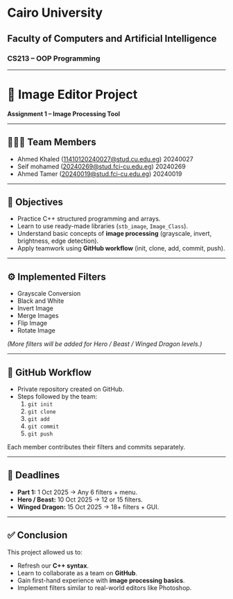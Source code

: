 
# Cairo University
## Faculty of Computers and Artificial Intelligence
### CS213 – OOP Programming

---

# 📘 Image Editor Project  
**Assignment 1 – Image Processing Tool**

---

## 👨‍👩‍👦 Team Members
- Ahmed Khaled (11410120240027@stud.cu.edu.eg)  20240027
- Seif mohamed (20240269@stud.fci-cu.edu.eg)  20240269
- Ahmed Tamer (20240019@stud.fci-cu.edu.eg)  20240019

---

## 🎯 Objectives
- Practice C++ structured programming and arrays.  
- Learn to use ready-made libraries (`stb_image`, `Image_Class`).  
- Understand basic concepts of **image processing** (grayscale, invert, brightness, edge detection).  
- Apply teamwork using **GitHub workflow** (init, clone, add, commit, push).  

---


## ⚙️ Implemented Filters
- Grayscale Conversion
- Black and White
- Invert Image
- Merge Images
- Flip Image
- Rotate Image


*(More filters will be added for Hero / Beast / Winged Dragon levels.)*  

---

## 📂 GitHub Workflow
- Private repository created on GitHub.  
- Steps followed by the team:  
  1. `git init`  
  2. `git clone`  
  3. `git add`  
  4. `git commit`  
  5. `git push`  

Each member contributes their filters and commits separately.  

---

## 📅 Deadlines
- **Part 1:** 1 Oct 2025 → Any 6 filters + menu.  
- **Hero / Beast:** 10 Oct 2025 → 12 or 15 filters.  
- **Winged Dragon:** 15 Oct 2025 → 18+ filters + GUI.  

---

## ✅ Conclusion
This project allowed us to:  
- Refresh our **C++ syntax**.  
- Learn to collaborate as a team on **GitHub**.  
- Gain first-hand experience with **image processing basics**.  
- Implement filters similar to real-world editors like Photoshop.  

